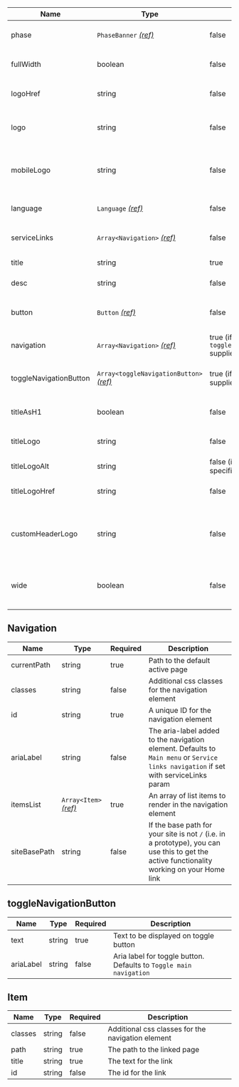 | Name                   | Type                                                               | Required                                    | Description                                                                                |
| ---------------------- | ------------------------------------------------------------------ | ------------------------------------------- | ------------------------------------------------------------------------------------------ |
| phase                  | `PhaseBanner` [_(ref)_](/components/phase-banner)                  | false                                       | Settings for the Phase banner component                                                    |
| fullWidth              | boolean                                                            | false                                       | Set the header to be the full width of the viewport                                        |
| logoHref               | string                                                             | false                                       | Path for the masthead logo link. Defaults to "/"                                           |
| logo                   | string                                                             | false                                       | Path for the masthead logo. Defaults to "ons-logo-pos"                                     |
| mobileLogo             | string                                                             | false                                       | Path for the mobile version of the logo. Defaults to "ons-logo-stacked-pos"                |
| language               | `Language` [_(ref)_](/patterns/change-language)                    | false                                       | Settings for the language selector component                                               |
| serviceLinks           | `Array<Navigation>` [_(ref)_](#navigation)                         | false                                       | An array to render the service links list                                                  |
| title                  | string                                                             | true                                        | The title for the service                                                                  |
| desc                   | string                                                             | false                                       | Tagline/description for the service                                                        |
| button                 | `Button` [_(ref)_](/components/button)                             | false                                       | Settings for save and sign out using the button component                                  |
| navigation             | `Array<Navigation>` [_(ref)_](#navigation)                         | true (if `toggleNavigationButton` supplied) | An array of all navigation links                                                           |
| toggleNavigationButton | `Array<toggleNavigationButton>` [_(ref)_](#toggleNavigationButton) | true (if `navigation` supplied)             | Configuration for the mobile navigation toggle button                                      |
| titleAsH1              | boolean                                                            | false                                       | Override to render the header title as a H1                                                |
| titleLogo              | string                                                             | false                                       | URL for image to use instead of a title string                                             |
| titleLogoAlt           | string                                                             | false (if `titleLogo` not specified)        | Alt tag for the title logo                                                                 |
| titleLogoHref          | string                                                             | false                                       | Will wrap the title logo in a link to the specified URL                                    |
| customHeaderLogo       | string                                                             | false                                       | Set to 'true' to make the masthead taller to accommodate a logo with a taller aspect ratio |
| wide                   | boolean                                                            | false                                       | If set to true will set a wider page style by adding css to the container                  |

## Navigation

| Name         | Type                           | Required | Description                                                                                                                                 |
| ------------ | ------------------------------ | -------- | ------------------------------------------------------------------------------------------------------------------------------------------- |
| currentPath  | string                         | true     | Path to the default active page                                                                                                             |
| classes      | string                         | false    | Additional css classes for the navigation element                                                                                           |
| id           | string                         | true     | A unique ID for the navigation element                                                                                                      |
| ariaLabel    | string                         | false    | The aria-label added to the navigation element. Defaults to `Main menu` or `Service links navigation` if set with serviceLinks param        |
| itemsList    | `Array<Item>` [_(ref)_](#item) | true     | An array of list items to render in the navigation element                                                                                  |
| siteBasePath | string                         | false    | If the base path for your site is not `/` (i.e. in a prototype), you can use this to get the active functionality working on your Home link |

## toggleNavigationButton

| Name      | Type   | Required | Description                                                        |
| --------- | ------ | -------- | ------------------------------------------------------------------ |
| text      | string | true     | Text to be displayed on toggle button                              |
| ariaLabel | string | false    | Aria label for toggle button. Defaults to `Toggle main navigation` |

## Item

| Name    | Type   | Required | Description                                       |
| ------- | ------ | -------- | ------------------------------------------------- |
| classes | string | false    | Additional css classes for the navigation element |
| path    | string | true     | The path to the linked page                       |
| title   | string | true     | The text for the link                             |
| id      | string | false    | The id for the link                               |
